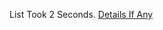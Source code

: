 List Took 2 Seconds.
[Details If Any](https://github.com/deathbybandaid/piholeparser/blob/master/RecentRunLogs/parsingscripts/BillStearns.md)

